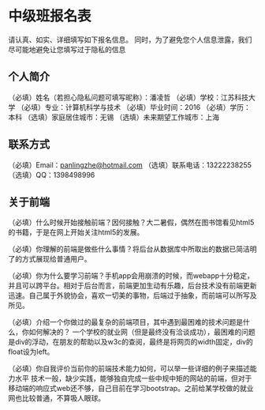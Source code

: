# 中级班报名表

请认真、如实、详细填写如下报名信息。
同时，为了避免您个人信息泄露，我们尽可能地避免让您填写过于隐私的信息

## 个人简介

（必填）姓名（若担心隐私问题可填写昵称）：潘凌哲
（必填）学校：江苏科技大学
（必填）专业：计算机科学与技术
（必填）毕业时间：2016
（必填）学历：本科
（选填）家庭居住城市：无锡
（选填）未来期望工作城市：上海

## 联系方式

（必填）Email：panlingzhe@hotmail.com
（选填）联系电话：13222238255
（选填）QQ：1398498996

## 关于前端

（必填）什么时候开始接触前端？因何接触？大二暑假，偶然在图书馆看见html5的书籍，于是在网上开始关注html5的发展。

（必填）你理解的前端是做些什么事情？将后台从数据库中所取出的数据已简洁明了的方式展现给普通用户。

（必填）你为什么要学习前端？手机app会用崩溃的时候，而webapp十分稳定，并且可以跨平台。相对于后台而言，前端更加生动有乐趣，后台技术没有前端更新迅速。自己属于外貌协会，喜欢一切美的事物，后端过于抽象，而前端可以所写及所见。

（必填）介绍一个你做过的最复杂的前端项目，其中遇到最困难的技术问题是什么，你如何解决的？
一个学校的就业网（但是最终没有洽谈成功），最困难的问题是div的浮动，在朋友的帮助以及w3c的查阅，最终是将网页的width固定，div的float设为left。

（必填）你自我评价当前你的前端技术能力如何，可以举一些详细的例子来描述能力水平
技术一般，缺少实践，能够独自完成一些中规中矩的网站的前端，但对于移动端的响应式web还不够，自己目前在学习bootstrap。之前给某学校做的就业网也比较普通，不算吸人眼球。
